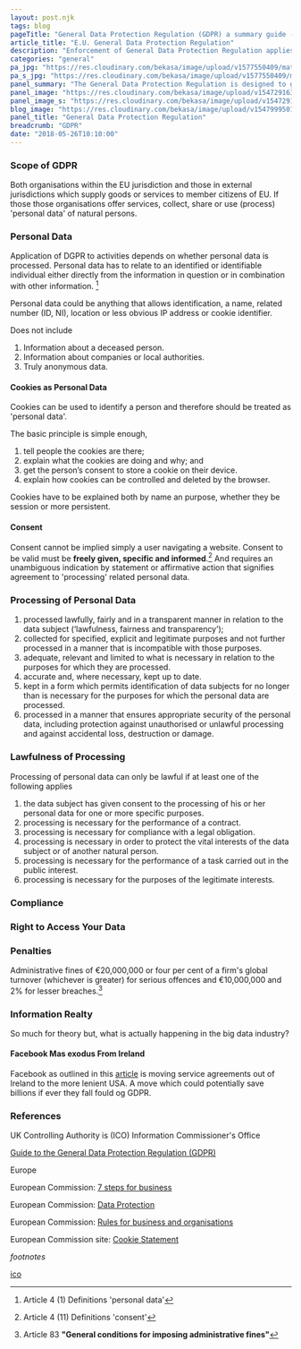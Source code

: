 ```yaml
---
layout: post.njk
tags: blog
pageTitle: "General Data Protection Regulation (GDPR) a summary guide - meteorwebsitedesign.com"
article_title: "E.U. General Data Protection Regulation"
description: "Enforcement of General Data Protection Regulation applies from 25/05/2018 to the general European Economic Area and to business outside EEA where services are offered to EU citizens"
categories: "general"
pa_jpg: "https://res.cloudinary.com/bekasa/image/upload/v1577550409/matrix_new_qtusja.jpg"
pa_s_jpg: "https://res.cloudinary.com/bekasa/image/upload/v1577550409/matrix_new_zgyqnt.webp"
panel_summary: "The General Data Protection Regulation is designed to give citizens of the European Union greater control of their personal data. The intention is to one single rule set for all the member states."
panel_image: "https://res.cloudinary.com/bekasa/image/upload/v1547291633/matrix_ujw5ey.webp"
panel_image_s: "https://res.cloudinary.com/bekasa/image/upload/v1547291618/matrix_s_sbd0fw.webp"
blog_image: "https://res.cloudinary.com/bekasa/image/upload/v1547999501/gdpr_jl5xsg.jpg"
panel_title: "General Data Protection Regulation"
breadcrumb: "GDPR"
date: "2018-05-26T10:10:00"
---
```


### Scope of GDPR

Both organisations within the EU jurisdiction and those in external jurisdictions which supply goods or services to member citizens of EU. If those those organisations offer services, collect, share or use (process) 'personal data' of natural persons.

### Personal Data

Application of DGPR to activities depends on whether personal data is processed. Personal data has to relate to an identified or identifiable individual either directly from the information in question or in combination with other information. [^1]

Personal data could be anything that allows identification, a name, related number (ID, NI), location or less obvious IP address or cookie identifier.

Does not include

1. Information about a deceased person.
2. Information about companies or local authorities.
3. Truly anonymous data.

#### Cookies as Personal Data

Cookies can be used to identify a person and therefore should be treated as 'personal data'.

The basic principle is simple enough,

1. tell people the cookies are there;
2. explain what the cookies are doing and why; and
3. get the person’s consent to store a cookie on their device.
4. explain how cookies can be controlled and deleted by the browser.

Cookies have to be explained both by name an purpose, whether they be session or more persistent.

#### Consent

Consent cannot be implied simply a user navigating a website. Consent to be valid must be **freely given, specific and informed**.[^2] And requires an unambiguous indication by statement or affirmative action that signifies agreement to 'processing' related personal data.

### Processing of Personal Data

1. processed lawfully, fairly and in a transparent manner in relation to the data subject (‘lawfulness, fairness and transparency’);
2. collected for specified, explicit and legitimate purposes and not further processed in a manner that is incompatible with those purposes.
3. adequate, relevant and limited to what is necessary in relation to the purposes for which they are processed.
4. accurate and, where necessary, kept up to date.
5. kept in a form which permits identification of data subjects for no longer than is necessary for the purposes for which the personal data are processed.
6. processed in a manner that ensures appropriate security of the personal data, including protection against unauthorised or unlawful processing and against accidental loss, destruction or damage.

### Lawfulness of Processing

Processing of personal data can only be lawful if at least one of the following applies

1. the data subject has given consent to the processing of his or her personal data for one or more specific purposes.
2. processing is necessary for the performance of a contract.
3. processing is necessary for compliance with a legal obligation.
4. processing is necessary in order to protect the vital interests of the data subject or of another natural person.
5. processing is necessary for the performance of a task carried out in the public interest.
6. processing is necessary for the purposes of the legitimate interests.

### Compliance

### Right to Access Your Data

### Penalties

Administrative fines of €20,000,000 or four per cent of a firm's global turnover (whichever is greater) for serious offences and €10,000,000 and 2% for lesser breaches.[^3]

### Information Realty

So much for theory but, what is actually happening in the big data industry?

#### Facebook Mas exodus From Ireland

Facebook as outlined in this [article](https://www.reuters.com/article/us-facebook-privacy-eu-exclusive/exclusive-facebook-to-put-1-5-billion-users-out-of-reach-of-new-eu-privacy-law-idUSKBN1HQ00P) is moving service agreements out of Ireland to the more lenient USA. A move which could potentially save billions if ever they fall fould og GDPR.

### References

UK Controlling Authority is (ICO) Information Commissioner's Office

[Guide to the General Data Protection Regulation (GDPR)](https://ico.org.uk/for-organisations/guide-to-the-general-data-protection-regulation-gdpr)

Europe

European Commission: [7 steps for business](https://ec.europa.eu/commission/sites/beta-political/files/data-protection-factsheet-business-7-steps_en.pdf)

European Commission: [Data Protection](https://ec.europa.eu/info/law/law-topic/data-protection_en)

European Commission: [Rules for business and organisations](https://ec.europa.eu/info/law/law-topic/data-protection/reform/rules-business-and-organisations_en)

European Commission site: [Cookie Statement](https://ec.europa.eu/info/cookies_en)

_footnotes_
[^1]: Article 4 (1) Definitions 'personal data'

[^2]: Article 4 (11) Definitions 'consent'
[^3]: Article 83 **"General conditions for imposing administrative fines"**

[ico](https://ico.org.uk/for-organisations/guide-to-pecr/cookies-and-similar-technologies/)
